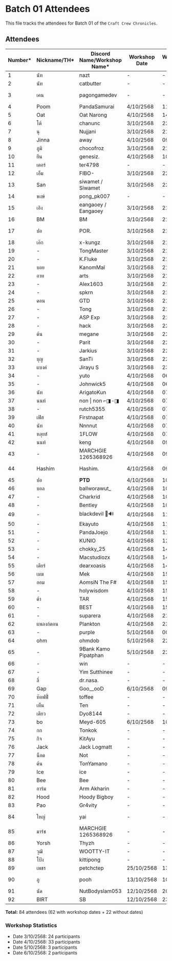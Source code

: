 # Batch 01 Attendees

This file tracks the attendees for Batch 01 of the `Craft Crew Chronicles`.

## Attendees

| Number* | Nickname/TH* | Discord Name/Workshop Name* | Workshop Date | Workshop Time | Extra Field (FB) (optional) | GitHub Account | Group |
|---------|--------------|----------------------------|---------------|---------------|---------|----------------|----------|
| 1       | นัท          | nazt          | -    | -    | Nat Weerawan    |   nazt             | N |
| 2       | นัท          | catbutter          | -    | -    | -    |   nazt             | Y |
| 3       | เคน         | pagongamedev  | -    | -    | Pagon Suriyatheewasathitgoon     | pagongamedev               | Y |
| 4       | Poom         | PandaSamurai  | 4/10/2568    | 11:14    | -    | SupavitW       | Y |
| 5       | Oat         | Oat Narong  | 4/10/2568    | 14:53    | Oad N. Kanthanu    | Narong-Kanthanu      | Y |
| 6       | โต้           | chanunc       | 3/10/2568    | 22:55    | Chanun Chirattikanon | chanunc | Y |
| 7      |  นุ           | Nujjani       | 3/10/2568    | 21:20    | Nu Panuwat |  nginnu | Y |
| 8      |  Jinna           | away       | 4/10/2568    | 09:50    | - |  jinna-thong | Y |
| 9      |  ภูมิ           | chocofroz       | 3/10/2568    | 21:13    | Eyes LoveYou |  frozeny | N/A |
| 10      |  ยีน           | genesiz.       | 4/10/2568    | 10:00    | Wayu Bangkamed |  gene20898 | Y |
| 11      |  เตอร์           | ter4798       | -    | -    | Tutor Chutinathorakul  |  Ter4798 | Y |
| 12      |  เอ็ม           | FIBO-       | 3/10/2568    | 22:57    | Suttipong Samaksaman |  mangsriso | Y |
| 13      |  San          | siwamet / Siwamet    | 3/10/2568    | 22:01    | San Siwamet |  traderza | Y |
| 14      |  พงษ์          | pong_pk007    | -    | -    | Pongsathon Somjai |  pong-pk007 | Y |
| 15      |  เอิง        | eangaoey / Eangaoey   | 3/10/2568    | 21:16    | Pusacha Thitivorn |  eangaoey | Y |
| 16      |  BM          | BM    | 3/10/2568    | 21:25    | Yutakit Bm |  Yutthakit | Y |
| 17      |  ปอ          | POR.    | 3/10/2568    | 21:09    | Yuttasak Chatpatchanon    | ROYALCLUB-CM     | Y |
| 18      |  เอ๊ก          | x-kungz    | 3/10/2568    | 21:14    | Wiruj Suwanpramote    | XtheWiz     | Y |
| 19      |  -          | TongMaster    | 3/10/2568    | 21:15    | -    |  -     | N/A |
| 20      |  -          | K.Fluke    | 3/10/2568    | 21:15    | -    |  -     | N/A |
| 21      |  บอย          | KanomMaî    | 3/10/2568    | 21:15    | Anuvut Hoonchat    |  Crysourceit     | Y |
| 22      |  อาท          | arts    | 3/10/2568    | 21:17    | Supawat Sornwai    |  cantart     | Y |
| 23      |  -          | Alex1603    | 3/10/2568    | 21:19    | -    |  -     | N/A |
| 24      |  -          | spkrn    | 3/10/2568    | 21:19    | -    |  -     | N/A |
| 25      |  ดอน          | GTD    | 3/10/2568    | 21:23    | Udon    | Manonuang      | Y |
| 26      |  -          | Tong    | 3/10/2568    | 21:28    | -    |  -     | N/A |
| 27      |  -          | ASP Exp    | 3/10/2568    | 21:59    | -    |  -     | N/A |
| 28      |  -          | hack    | 3/10/2568    | 22:07    | -    |  meganechan    | N/A |
| 29      |  ต้น          | megane    | 3/10/2568    | 22:12    | -    |  -     | N/A |
| 30      |  -          | Parit    | 3/10/2568    | 22:13    | -    |  -     | N/A |
| 31      |  -          | Jarkius    | 3/10/2568    | 22:16    | -    |  -     | N/A |
| 32      |  บุญ          | SanTi    | 3/10/2568    | 22:48    | Boonsan Ti    |  boonsanti     | Y |
| 33      |  แบงค์          | Jirayu S    | 3/10/2568    | 23:22    | -    |  Jirayu Saengwannakool     | N/A |
| 34      |  -          | yuto    | 4/10/2568    | 06:28    | -    |  -     | N/A |
| 35      |  -          | Johnwick5    | 4/10/2568    | 06:45    | -    |  -     | N/A |
| 36      |  นัท          | ArigatoKun    | 4/10/2568    | 07:00    | -    |  Nattapash     | N/A |
| 37      |  นนท์          | non \| non ⌐◨-◨    | 4/10/2568    | 07:11    | Nonthasak Laoluerat |  mojisejr     | Y |
| 38      |  -          | rutch5355    | 4/10/2568    | 07:12    | -    |  -     | N/A |
| 39      |  เฟิส          | Firstnapat    | 4/10/2568    | 07:12    | Napatsakorn Pianchana    |  firstnapat     | Y |
| 40      |  นัท          | Nnnnut    | 4/10/2568    | 07:12    | Kamonwat Ratchakot    |  nuttooo     | Y |
| 41      |  หลุยส์          | 1FLOW    | 4/10/2568    | 07:13    | Tacha Kongkakate    |  tacha-hash     | Y |
| 42      |  นนท์          | keng    | 4/10/2568    | 09:43    | Patcharapol Nonn    |  dragonnon2     | Y |
| 43      |  -          | MARCHGIE 1265368926    | 4/10/2568    | 09:44    | -    |  -     | N/A |
| 44      | Hashim          | Hashim.    | 4/10/2568    | 09:48    | Hashim Ruengsupapichat    |  hashim     | N/A |
| 45      |  ปอ          | 𝐏𝐓𝐃    | 4/10/2568    | 10:23    | -    |  porjinwoo     | Y |
| 46      |  บอล          | ballworawut_    | 4/10/2568    | 10:28    | Worawut Yodpanut    |  worawut111ball     | Y |
| 47      |  -          | Charkrid    | 4/10/2568    | 10:29    | -    |  -     | N/A |
| 48      |  -          | Bentley    | 4/10/2568    | 10:41    | -    |  -     | N/A |
| 49      |  -          | blackdevil 🦇🔊    | 4/10/2568    | 11:31    | -    |  -     | N/A |
| 50      |  -          | Ekayuto    | 4/10/2568    | 11:42    | -    |  -     | N/A |
| 51      |  -          | PandaJoejo    | 4/10/2568    | 11:42    | -    |  -     | N/A |
| 52      |  -          | KUNIO    | 4/10/2568    | 12:48    | -    |  -     | N/A |
| 53      |  -          | chokky_25    | 4/10/2568    | 14:04    | -    |  -     | N/A |
| 54      |  -          | Macstudiozx    | 4/10/2568    | 14:05    | -    |  -     | N/A |
| 55      |  เดียร์          | dearxoasis    | 4/10/2568    | 14:09    | puvakrit polchingchai    |  dearxcorex     | Y |
| 56      |  เมฆ          | Mek    | 4/10/2568    | 15:00    | Suthawee Weraphong    |  SuthaweeWeraphongCode     | Y |
| 57      |  ออม          | AomsiN The F#    | 4/10/2568    | 15:09    | Akarapas Wongkaew    |  Akarapas-Wongkaew     | N/A |
| 58      |  -          | holywisdom    | 4/10/2568    | 15:17    | -    |  -     | N/A |
| 59      |  ต้า         | TAR    | 4/10/2568    | 15:34    | -    |  targc     | N/A |
| 60      |  -          | BEST    | 4/10/2568    | 15:54    |Eakbordin Fueangkaew    |whatthebest     | Y |
| 61      |  -          | suparera    | 4/10/2568    | 21:25    | -    |  -     | N/A |
| 62      |  แพลงก์ตอน         | Plankton    | 4/10/2568    | 23:45    | -    |  Thirasak1150    | Y |
| 63      |  -          | purple    | 5/10/2568    | 00:57    | -    |  -     | N/A |
| 64      |  ohm          | ohmdob   | 5/10/2568    | 22:27    | ohmdob   |  ohmdob     | Y |
| 65      |  -          | 9Bank Kamo Pipatphan    | 5/10/2568    | 22:20    | -    |  -     | N/A |
| 66      |  -          | win    | -    | -    | Sittiporn Kawee    |  stpwin     | Y |
| 67      |  -          | Yim Sutthinee    | -    | -    | Yim Sutthinee    |  Yim Sutthinee     | N/A |
| 68      |  ลี่          | dr.nasa.    | -    | -    | Roongroj Phetkheaw    | DoctorNasa      | Y |
| 69      |  Gap          | Goo__ooD    | 6/10/2568    | 09:20    |Komkat Meuansechai    |x10geeky     | Y |
| 70      |  ท๊อฟฟี่          | toffee    | -    | -    | -    |  -     | N/A |
| 71      |  เท็น        |  Ten    |  -    |  -    |  Tanawat Palaboon |  ten852456  | Y |
| 72      | เดียว        | Dyo8144 | -     |   -   |   -                |  SuttirakS |     N/A |
| 73      | bo          | Meyd-605 | 6/10/2568| 10:47 | sujit manitayakul | Meyd-605 | Y |
| 74      |  กก        |  Tonkok    |  -    |  -    |  napat sarapat |  sarapat-tonkok  | Y |
| 75     |  กิจ        |  KitAyu    |  -    |  -    |  supakit anupong |  kingits  | Y |
| 76     |  Jack        |  Jack Logmatt |  -    |  -    |  Jack Logmatt |  smilexth  | Y |
| 77     |  น็อต        |  Not |  -    |  -    |  Nuttawut Putta |  notza001  | Y |
| 78     |  ต้น        |  TonYamano |  -    |  -    |  - |  tonyamano24  | Y |
| 79     |  Ice        |  ice |  -    |  -    |  iceatis |  atiswetosot  | Y |
| 80     |  Bee        | Bee  |  -    |  -    |  xi.ya.xay.kha |  haocomm  | N/A |
| 81     |  อาร์ม        |  Arm Akharin |  -    |  -    |  Akharin Sukcharoen |  armakharin  | Y |
| 82     |  Hood        |  Hoody Bigboy |  -    |  -    |  Prawit Pimmasarn |  HoodyBoss  | Y |
| 83     |  Pao        |  Gr4vity |  -    |  -    |  - |  Gr4vity4  | Y |
| 84     |  ใหญ่        |  yai |  -    |  -    |  Teeratep Phoungpakdee |  postmunnet  | Y |
| 85     |  มาร์ช        |  MARCHGIE 1265368926 |  -    |  -    |  March Usamar Lortanyong |  DevUniM  | Y |
| 86     |  Yorsh        |  Thyzh |  -    |  -    |  - |  hiphop2311  | Y |
| 87     |  วุฒิ        |  WOOTTY-IT |  -    |  -  | Thirawoot Chaiyasaj |  WOOTTY-IT  | Y |
| 88     |  โป้ง       |  kittipong |  -    |  -  | - |  kwarasup  | N/A |
| 89     |  เพชร        |  petchctep |  25/10/2568    |  13:00  | Nattakit Somaram |  petchnattkit  | N/A |
| 90     | ภู          | pooh | 13/10/2568 | 10.00 | Poohbest Jirathitiphuwadon  | ipoobest | Y |
| 91     | นัด          | NutBodyslam053 | 12/10/2568 | 20.29 | - | NutBodyslam053 | Y |
| 92     | BIRT          | SB | 12/10/2568 | 23.18 | - | stepbirt | N/A |

**Total:** 84 attendees (62 with workshop dates + 22 without dates)

### Workshop Statistics
- Date 3/10/2568: 24 participants
- Date 4/10/2568: 33 participants
- Date 5/10/2568: 3 participants
- Date 6/10/2568: 2 participants
